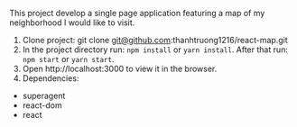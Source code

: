 
This project develop a single page application featuring a map of my neighborhood I would like to visit.

1. Clone project: git clone git@github.com:thanhtruong1216/react-map.git
2. In the project directory run: `npm install` or `yarn install`. After that run: `npm start` or `yarn start`.
3. Open http://localhost:3000 to view it in the browser.
4. Dependencies:
  - superagent
  - react-dom
  - react